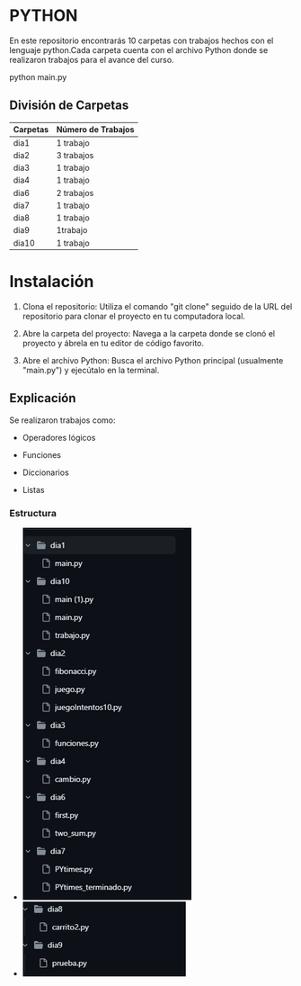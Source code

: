 # PYTHON 
En este repositorio encontrarás 10 carpetas con trabajos hechos con el lenguaje python.Cada carpeta cuenta con el archivo Python donde se realizaron trabajos para el avance del curso.

python
main.py

## División de Carpetas 


|Carpetas|Número de Trabajos|
|--|--|
|dia1| 1 trabajo|
|dia2| 3 trabajos|
|dia3| 1 trabajo|
|dia4| 1 trabajo|
|dia6| 2 trabajos|
|dia7| 1 trabajo|
|dia8| 1 trabajo|
|dia9| 1trabajo|
|dia10| 1 trabajo|

# Instalación 

1. Clona el repositorio: Utiliza el comando "git clone" seguido de la URL del repositorio para clonar el proyecto en tu computadora local.

2. Abre la carpeta del proyecto: Navega a la carpeta donde se clonó el proyecto y ábrela en tu editor de código favorito.

3. Abre el archivo Python: Busca el archivo Python principal (usualmente "main.py") y ejecútalo en la terminal.

## Explicación 

Se realizaron trabajos como:

* Operadores lógicos
* Funciones

* Diccionarios 

* Listas

### Estructura

* ![alt text](image.png)
* ![alt text](image-1.png)
